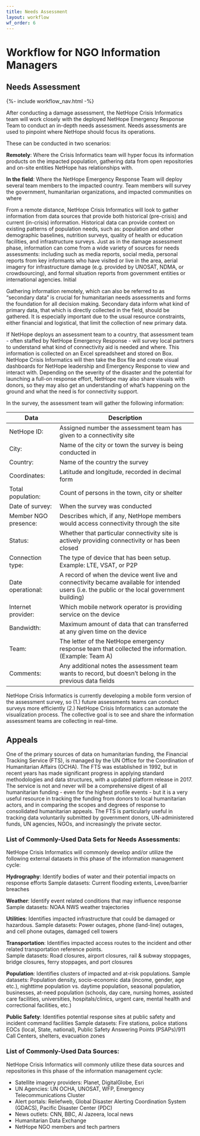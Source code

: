 ```yaml
---
title: Needs Assessment
layout: workflow
wf_order: 6
---
```

# Workflow for NGO Information Managers
## Needs Assessment
{%- include workflow_nav.html -%}

After conducting a damage assessment, the NetHope Crisis Informatics team will work closely with the deployed NetHope Emergency Response Team to conduct an in-depth needs assessment. Needs assessments are used to pinpoint where NetHope should focus its operations.

These can be conducted in two scenarios:

**Remotely**: Where the Crisis Informatics team will hyper focus its information products on the impacted population, gathering data from open repositories and on-site entities NetHope has relationships with.

**In the field**: Where the NetHope Emergency Response Team will deploy several team members to the impacted country. Team members will survey the government, humanitarian organizations, and impacted communities on where

From a remote distance, NetHope Crisis Informatics will look to gather information from data sources that provide both historical (pre-crisis) and current (in-crisis) information. Historical data can provide context on existing patterns of population needs, such as: population and other demographic baselines, nutrition surveys, quality of health or education facilities, and infrastructure surveys. Just as in the damage assessment phase, information can come from a wide variety of  sources for needs assessments: including such as media reports, social media, personal reports from key informants who have visited or live in the area, aerial imagery for infrastructure damage (e.g. provided by UNOSAT, NDMA, or crowdsourcing), and formal situation reports from government entities or international agencies. Initial

Gathering information remotely, which can also be referred to as “secondary data” is crucial for humanitarian needs assessments and forms the foundation for all decision making. Secondary data inform what kind of primary data, that which is directly collected in the field, should be gathered. It is especially important due to the usual resource constraints, either financial and logistical, that limit the collection of new primary data.

If NetHope deploys an assessment team to a country, that assessment team - often staffed by NetHope Emergency Response - will survey local partners to understand what kind of connectivity aid is needed and where. This information is collected on an Excel spreadsheet and stored on Box. NetHope Crisis Informatics will then take the Box file and create visual dashboards for NetHope leadership and Emergency Response to view and interact with. Depending on the severity of the disaster and the potential for launching a full-on response effort, NetHope may also share visuals with donors, so they may also get an understanding of what’s happening on the ground and what the need is for connectivity support.

In the survey, the assessment team will gather the following information:

<table class="booktabs">
<thead><th class="l">Data</th><th class="l">Description</th></thead>
<tr><td class="l">NetHope ID:</td><td class="l">Assigned number the assessment team has given to a connectivity site</td></tr>
<tr><td class="l">City:</td><td class="l">Name of the city or town the survey is being conducted in</td></tr>
<tr><td class="l">Country:</td><td class="l">Name of the country the survey</td></tr>
<tr><td>Coordinates:</td><td>Latitude and longitude, recorded in decimal form</td></tr>
<tr><td>Total population:</td><td>Count of persons in the town, city or shelter</td></tr>
<tr><td>Date of survey:</td><td>When the survey was conducted</td></tr>
<tr><td>Member NGO presence:</td><td>Describes which, if any, NetHope members would access connectivity through the site</td></tr>
<tr><td>Status:</td><td>Whether that particular connectivity site is actively providing connectivity or has been closed</td></tr>
<tr><td>Connection type:</td><td>The type of device that has been setup. Example: LTE, VSAT, or P2P</td></tr>
<tr><td>Date operational:</td><td>A record of when the device went live and connectivity became available for intended users (i.e. the public or the local government building)</td></tr>
<tr><td>Internet provider:</td><td>Which mobile network operator is providing service on the device</td></tr>
<tr><td>Bandwidth:</td><td>Maximum amount of data that can transferred at any given time on the device</td></tr>
<tr><td>Team:</td><td>The letter of the NetHope emergency response team that collected the information. (Example: Team A)</td></tr>
<tr><td>Comments:</td><td>Any additional notes the assessment team wants to record, but doesn’t belong in the previous data fields</td></tr>
</table>

NetHope Crisis Informatics is currently developing a mobile form version of the assessment survey, so (1.) future assessments teams can conduct surveys more efficiently (2.) NetHope Crisis Informatics can automate the visualization process. The collective goal is to see and share the information assessment teams are collecting in real-time.

## Appeals

One of the primary sources of data on humanitarian funding, the Financial Tracking Service (FTS), is managed by the UN Office for the Coordination of Humanitarian Affairs (OCHA). The FTS was established in 1992, but in recent years has made significant progress in applying standard methodologies and data structures, with a updated platform release in 2017. The service is not and never will be a comprehensive digest of all humanitarian funding - even for the highest profile events - but it is a very useful resource in tracking the funding from donors to local humanitarian actors, and in comparing the scopes and degrees of response to consolidated humanitarian appeals. The FTS is particularly useful in tracking data voluntarily submitted by government donors, UN-administered funds, UN agencies, NGOs, and increasingly the private sector.

### List of Commonly-Used Data Sets for Needs Assessments:

NetHope Crisis Informatics will commonly develop and/or utilize the following external datasets in this phase of the information management cycle:

**Hydrography**: Identify bodies of water and their potential impacts on response efforts
Sample datasets: Current flooding extents, Levee/barrier breaches

**Weather**: Identify event related conditions that may influence response
Sample datasets: NOAA NWS weather trajectories

**Utilities**: Identifies impacted infrastructure that could be damaged or hazardous.
    Sample datasets: Power outages, phone (land-line) outages, and cell phone outages, damaged cell towers

**Transportation**: Identifies impacted access routes to the incident and other related transportation reference points.  
Sample datasets: Road closures, airport closures, rail & subway stoppages, bridge closures, ferry stoppages, and port closures

**Population**: Identifies clusters of impacted and at-risk populations.
Sample datasets: Population density, socio-economic data (income, gender, age etc.), nighttime population vs. daytime population, seasonal population, businesses, at-need population (schools, day care, nursing homes, assisted care facilities, universities, hospitals/clinics, urgent care, mental health and correctional facilities, etc.)

**Public Safety**: Identifies potential response sites at public safety and incident command facilities
Sample datasets: Fire stations, police stations EOCs (local, State, national), Public Safety Answering Points (PSAPs)/911 Call Centers, shelters, evacuation zones

### List of Commonly-Used Data Sources:

NetHope Crisis Informatics will commonly utilize these data sources and repositories in this phase of the information management cycle:
* Satellite imagery providers: Planet, DigitalGlobe, Esri
* UN Agencies: UN OCHA, UNOSAT,  WFP, Emergency Telecommunications Cluster
* Alert portals: Reliefweb, Global Disaster Alerting Coordination System (GDACS), Pacific Disaster Center (PDC)
* News outlets: CNN, BBC, Al Jazeera, local news
* Humanitarian Data Exchange
* NetHope NGO members and tech partners
